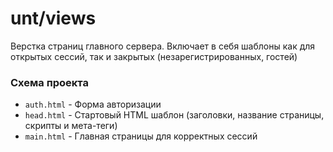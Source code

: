 # unt/views

Верстка страниц главного сервера. Включает в себя шаблоны как для открытых сессий, так и закрытых (незарегистрированных, гостей)

### Схема проекта
- `auth.html` - Форма авторизации
- `head.html` - Стартовый HTML шаблон (заголовки, название страницы, скрипты и мета-теги)
- `main.html` - Главная страницы для корректных сессий